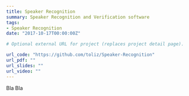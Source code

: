 ```yaml
---
title: Speaker Recognition
summary: Speaker Recognition and Verification software
tags:
- Speaker Recognition
date: "2017-10-17T00:00:00Z"

# Optional external URL for project (replaces project detail page).

url_code: "https://github.com/toliz/Speaker-Recognition"
url_pdf: ""
url_slides: ""
url_video: ""
---
```

Bla Bla